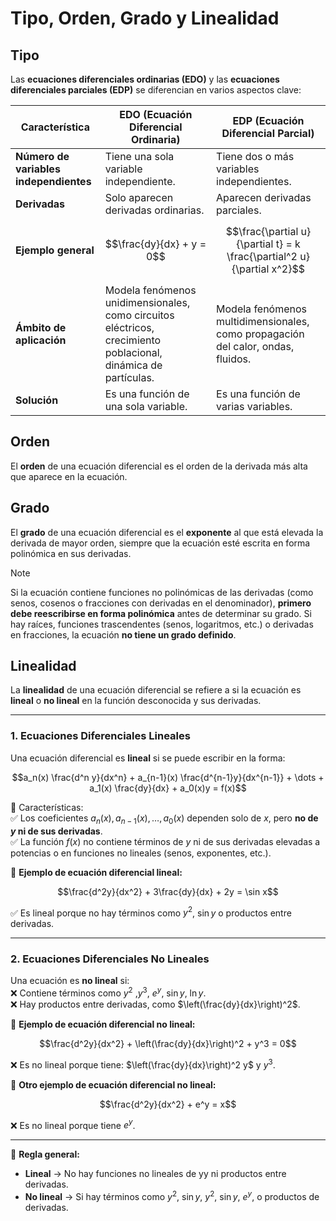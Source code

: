 # Tipo, Orden, Grado y Linealidad
## Tipo

Las **ecuaciones diferenciales ordinarias (EDO)** y las **ecuaciones diferenciales parciales (EDP)** se diferencian en varios aspectos clave:

| Característica                         | EDO (Ecuación Diferencial Ordinaria)                                                                           | EDP (Ecuación Diferencial Parcial)                                               |
| -------------------------------------- | -------------------------------------------------------------------------------------------------------------- | -------------------------------------------------------------------------------- |
| **Número de variables independientes** | Tiene una sola variable independiente.                                                                         | Tiene dos o más variables independientes.                                        |
| **Derivadas**                          | Solo aparecen derivadas ordinarias.                                                                            | Aparecen derivadas parciales.                                                    |
| **Ejemplo general**                    | $$\frac{dy}{dx} + y = 0$$                                                                                      | $$\frac{\partial u}{\partial t} = k \frac{\partial^2 u}{\partial x^2}$$          |
| **Ámbito de aplicación**               | Modela fenómenos unidimensionales, como circuitos eléctricos, crecimiento poblacional, dinámica de partículas. | Modela fenómenos multidimensionales, como propagación del calor, ondas, fluidos. |
| **Solución**                           | Es una función de una sola variable.                                                                           | Es una función de varias variables.                                              |

## Orden

El **orden** de una ecuación diferencial es el orden de la derivada más alta que aparece en la ecuación.

## Grado

El **grado** de una ecuación diferencial es el **exponente** al que está elevada la derivada de mayor orden, siempre que la ecuación esté escrita en forma polinómica en sus derivadas.

>[!NOTE]
>Si la ecuación contiene funciones no polinómicas de las derivadas (como senos, cosenos o fracciones con derivadas en el denominador), **primero debe reescribirse en forma polinómica** antes de determinar su grado. Si hay raíces, funciones trascendentes (senos, logaritmos, etc.) o derivadas en fracciones, la ecuación **no tiene un grado definido**.

## Linealidad

La **linealidad** de una ecuación diferencial se refiere a si la ecuación es **lineal** o **no lineal** en la función desconocida y sus derivadas.

---
### 1. Ecuaciones Diferenciales Lineales

Una ecuación diferencial es **lineal** si se puede escribir en la forma:

$$a_n(x) \frac{d^n y}{dx^n} + a_{n-1}(x) \frac{d^{n-1}y}{dx^{n-1}} + \dots + a_1(x) \frac{dy}{dx} + a_0(x)y = f(x)$$

🔹 Características:  
✅ Los coeficientes $a_n(x), a_{n-1}(x), \dots, a_0(x)$ dependen solo de $x$, pero **no de $y$ ni de sus derivadas**.  
✅ La función $f(x)$ no contiene términos de $y$ ni de sus derivadas elevadas a potencias o en funciones no lineales (senos, exponentes, etc.).

📌 **Ejemplo de ecuación diferencial lineal:**

$$\frac{d^2y}{dx^2} + 3\frac{dy}{dx} + 2y = \sin x$$

✅ Es lineal porque no hay términos como $y^2$, $\sin y$ o productos entre derivadas.

---

### 2. Ecuaciones Diferenciales No Lineales

Una ecuación es **no lineal** si:  
❌ Contiene términos como $y^2$ ,$y^3$, $e^y$, $\sin ⁡y$, $\ln y$.  
❌ Hay productos entre derivadas, como $\left(\frac{dy}{dx}\right)^2$.

📌 **Ejemplo de ecuación diferencial no lineal:**

$$\frac{d^2y}{dx^2} + \left(\frac{dy}{dx}\right)^2 + y^3 = 0$$

❌ Es no lineal porque tiene: $\left(\frac{dy}{dx}\right)^2 y$ y $y^3$.

📌 **Otro ejemplo de ecuación diferencial no lineal:**

$$\frac{d^2y}{dx^2} + e^y = x$$

❌ Es no lineal porque tiene $e^y$.

---

📌 **Regla general:**

- **Lineal** → No hay funciones no lineales de yy ni productos entre derivadas.
- **No lineal** → Si hay términos como $y^2$, $\sin ⁡y$, $y^2$, $\sin y$, $e^y$, o productos de derivadas.